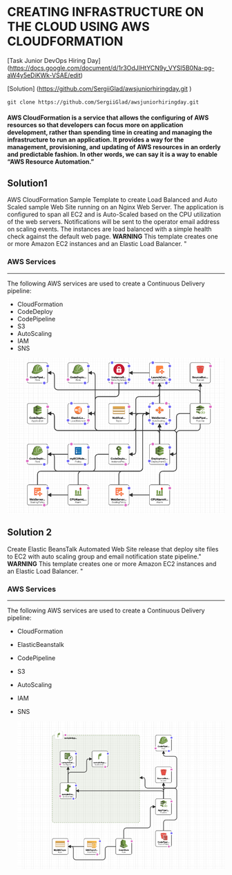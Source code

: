 # CREATING INFRASTRUCTURE ON THE CLOUD USING AWS CLOUDFORMATION


[Task Junior DevOps Hiring Day] (https://docs.google.com/document/d/1r3OdJlHtYCN9y_VYSI5B0Na-pg-aW4y5eDiKWk-VSAE/edit)

[Solution] (https://github.com/SergiiGlad/awsjuniorhiringday.git )
```
git clone https://github.com/SergiiGlad/awsjuniorhiringday.git

```


#### AWS CloudFormation is a service that allows the configuring of AWS resources so that developers can focus more on application development, rather than spending time in creating and managing the infrastructure to run an application. It provides a way for the management, provisioning, and updating of AWS resources in an orderly and predictable fashion. In other words, we can say it is a way to enable “AWS Resource Automation.”

## Solution1

AWS CloudFormation Sample Template to create Load Balanced and Auto Scaled sample Web Site running on an Nginx Web Server.
The application is configured to span all EC2  and is Auto-Scaled based on the CPU utilization of the web servers.
Notifications will be sent to the operator email address on scaling events.
The instances are load balanced with a simple health check against the default web page.
**WARNING** This template creates one or more Amazon EC2 instances and an Elastic Load Balancer. "

### AWS Services
---
The following AWS services are used to create a Continuous Delivery pipeline:

  * CloudFormation
  * CodeDeploy
  * CodePipeline
  * S3
  * AutoScaling
  * IAM
  * SNS

  ![alt text](solution1.png)

## Solution 2

Create Elastic BeansTalk Automated Web Site release that deploy site files to  EC2 with auto scaling group and email notification state pipeline."
**WARNING** This template creates one or more Amazon EC2 instances and an Elastic Load Balancer. "

### AWS Services
---
The following AWS services are used to create a Continuous Delivery pipeline:

  * CloudFormation
  * ElasticBeanstalk
  * CodePipeline
  * S3
  * AutoScaling
  * IAM
  * SNS

    ![alt text](solution2.png)
